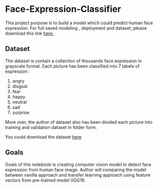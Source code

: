# Face-Expression-Classifier

This project purpose is to build a model which could predict human face expression. 
For full saved modeling , deployment and dataset, please download this link [here.](https://drive.google.com/drive/folders/1rlk0psYckYsJhcRcBFum-mmftkhsE32w?usp=sharing)

## Dataset

The dataset is contain a collection of thousands face expression in grayscale format. Each picture has been classified into 7 labels of expression :
1. angry
2. disgust
3. fear
4. happy
5. neutral
6. sad
7. surprise

More over, the author of dataset also has been divided each picture into training and validation dataset in folder form.

You could download the dataset [here](https://www.kaggle.com/jonathanoheix/face-expression-recognition-dataset)

## Goals

Goals of this notebook is creating computer vision model to detect face expression from human face image. Author will comparing the model between vanilla approach and transfer learning approach using feature vectors from pre-trained model VGG19.
